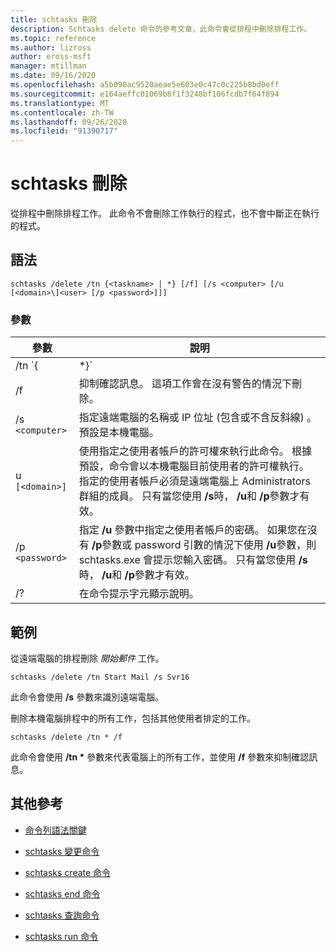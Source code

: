 ```yaml
---
title: schtasks 刪除
description: Schtasks delete 命令的參考文章，此命令會從排程中刪除排程工作。
ms.topic: reference
ms.author: lizross
author: eross-msft
manager: mtillman
ms.date: 09/16/2020
ms.openlocfilehash: a5b090ac9520aeae5e603e0c47c0c225b8bd0eff
ms.sourcegitcommit: e164aeffc01069b8f1f3248bf106fcdb7f64f894
ms.translationtype: MT
ms.contentlocale: zh-TW
ms.lasthandoff: 09/26/2020
ms.locfileid: "91390717"
---
```

# <a name="schtasks-delete"></a>schtasks 刪除

從排程中刪除排程工作。 此命令不會刪除工作執行的程式，也不會中斷正在執行的程式。

## <a name="syntax"></a>語法

```
schtasks /delete /tn {<taskname> | *} [/f] [/s <computer> [/u [<domain>\]<user> [/p <password>]]]
```

### <a name="parameters"></a>參數

| 參數 | 說明 |
|--|--|
| /tn `{<taskname> | *}` | 識別要刪除的工作。 如果您使用 `*` ，此命令會刪除所有已排程的電腦工作，而不只是目前使用者排定的工作。 |
| /f | 抑制確認訊息。 這項工作會在沒有警告的情況下刪除。 |
| /s `<computer>` | 指定遠端電腦的名稱或 IP 位址 (包含或不含反斜線) 。 預設是本機電腦。 |
| u `[<domain>]` | 使用指定之使用者帳戶的許可權來執行此命令。 根據預設，命令會以本機電腦目前使用者的許可權執行。 指定的使用者帳戶必須是遠端電腦上 Administrators 群組的成員。 只有當您使用 **/s**時， **/u**和 **/p**參數才有效。 |
| /p `<password>` | 指定 **/u** 參數中指定之使用者帳戶的密碼。 如果您在沒有 **/p**參數或 password 引數的情況下使用 **/u**參數，則 schtasks.exe 會提示您輸入密碼。 只有當您使用 **/s**時， **/u**和 **/p**參數才有效。 |
| /? | 在命令提示字元顯示說明。 |

## <a name="examples"></a>範例

從遠端電腦的排程刪除 *開始郵件* 工作。

```
schtasks /delete /tn Start Mail /s Svr16
```

此命令會使用 **/s** 參數來識別遠端電腦。

刪除本機電腦排程中的所有工作，包括其他使用者排定的工作。

```
schtasks /delete /tn * /f
```

此命令會使用 **/tn &#42;** 參數來代表電腦上的所有工作，並使用 **/f** 參數來抑制確認訊息。

## <a name="additional-references"></a>其他參考

- [命令列語法關鍵](command-line-syntax-key.md)

- [schtasks 變更命令](schtasks-change.md)

- [schtasks create 命令](schtasks-create.md)

- [schtasks end 命令](schtasks-end.md)

- [schtasks 查詢命令](schtasks-query.md)

- [schtasks run 命令](schtasks-run.md)
